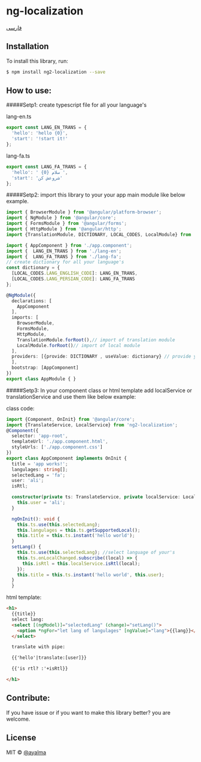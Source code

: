 # ng-localization

[فارسی](README.FA.MD)

## Installation


To install this library, run:

```bash
$ npm install ng2-localization --save
```

## How to use:

#####Setp1:
create typescript file for all your language's

lang-en.ts
```typescript
export const LANG_EN_TRANS = {
  'hello': 'hello {0}',
  'start': '!start it!'
};
```
lang-fa.ts
```typescript
export const LANG_FA_TRANS = {
  'hello': ' {0} سلام ',
  'start': 'شروعش کن'
};
```

#####Setp2:
import this library to your your app main module like below example.
```typescript
import { BrowserModule } from '@angular/platform-browser';
import { NgModule } from '@angular/core';
import { FormsModule } from '@angular/forms';
import { HttpModule } from '@angular/http';
import {TranslationModule, DICTIONARY, LOCAL_CODES, LocalModule} from 'ng2-localization'; // main import

import { AppComponent } from './app.component';
import {  LANG_EN_TRANS } from './lang-en';
import {  LANG_FA_TRANS } from './lang-fa';
// create dictionary for all your language's
const dictionary = {
  [LOCAL_CODES.LANG_ENGLISH_CODE]: LANG_EN_TRANS,
  [LOCAL_CODES.LANG_PERSIAN_CODE]: LANG_FA_TRANS
};

@NgModule({
  declarations: [
    AppComponent
  ],
  imports: [
    BrowserModule,
    FormsModule,
    HttpModule,
    TranslationModule.forRoot(),// import of translation module
    LocalModule.forRoot()// import of local module
  ],
  providers: [{provide: DICTIONARY , useValue: dictionary} // provide your created dictionray to library
  ],
  bootstrap: [AppComponent]
})
export class AppModule { }
```

#####Setp3:
In your component class or html template add localService or translationService and use them like below example:

class code:
```typescript
import {Component, OnInit} from '@angular/core';
import {TranslateService, LocalService} from 'ng2-localization';
@Component({
  selector: 'app-root',
  templateUrl: './app.component.html',
  styleUrls: ['./app.component.css']
})
export class AppComponent implements OnInit {
  title = 'app works!';
  langulages: string[];
  selectedLang = 'fa';
  user: 'ali';
  isRtl;

  constructor(private ts: TranslateService, private localService: LocalService) {
    this.user = 'ali';
  }

  ngOnInit(): void {
    this.ts.use(this.selectedLang);
    this.langulages = this.ts.getSupportedLocal();
    this.title = this.ts.instant('hello world');
  }
  setLang() {
    this.ts.use(this.selectedLang); //select language of your's
    this.ts.onLocalChanged.subscribe((local) => {
      this.isRtl = this.localService.isRtl(local);
    });
    this.title = this.ts.instant('hello world', this.user);
  }
  }
```
html template:
```html
<h1>
  {{title}}
  select lang:
  <select [(ngModel)]="selectedLang" (change)="setLang()">
    <option *ngFor="let lang of langulages" [ngValue]="lang">{{lang}}</option>
  </select>

  translate with pipe:

  {{'hello'|translate:[user]}}

  {{'is rtl? :'+isRtl}}

</h1>

```

## Contribute:

If you have issue or if you want to make this library better? you are welcome.

## License

MIT © [@ayalma](mailto:alimohammadi7117@gmail.com)

